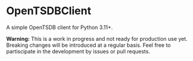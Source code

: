 # OpenTSDBClient
A simple OpenTSDB client for Python 3.11+. 

**Warning:** This is a work in progress and not ready for production use yet.
Breaking changes will be introduced at a regular basis. Feel free to partiscipate in the development by issues or pull requests.
